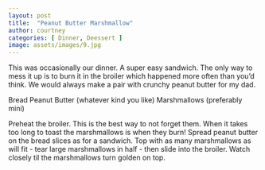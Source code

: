 ```yaml
---
layout: post
title:  "Peanut Butter Marshmallow"
author: courtney
categories: [ Dinner, Deessert ]
image: assets/images/9.jpg
---
```

This was occasionally our dinner. A super easy sandwich. The only way to mess it up is to burn it in the broiler which happened more often than you’d think. We would always make a pair with crunchy peanut butter for my dad. 

Bread
Peanut Butter (whatever kind you like)
Marshmallows (preferably mini)

Preheat the broiler. This is the best way to not forget them. When it takes too long to toast the marshmallows is when they burn!
Spread peanut butter on the bread slices as for a sandwich. Top with as many marshmallows as will fit - tear large marshmallows in half - then slide into the broiler.
Watch closely til the marshmallows turn golden on top.